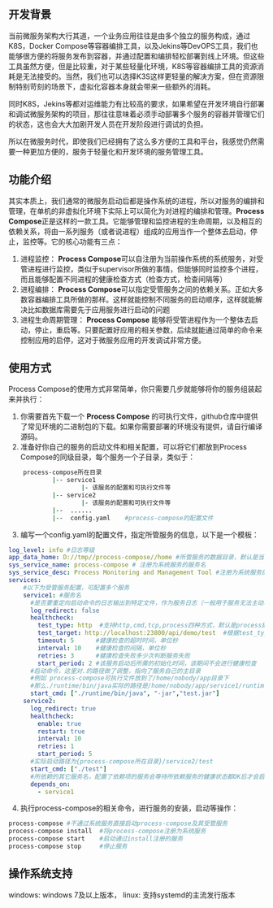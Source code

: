 ## 开发背景
当前微服务架构大行其道，一个业务应用往往是由多个独立的服务构成，通过K8S，Docker Compose等容器编排工具，以及Jekins等DevOPS工具，我们也能够很方便的将服务发布到容器，并通过配置和编排轻松部署到线上环境。但这些工具虽然方便，但是比较重，对于某些轻量化环境，K8S等容器编排工具的资源消耗是无法接受的。当然，我们也可以选择K3S这样更轻量的解决方案，但在资源限制特别苛刻的场景下，虚拟化容器本身就会带来一些额外的消耗。

同时K8S，Jekins等都对运维能力有比较高的要求，如果希望在开发环境自行部署和调试微服务架构的项目，那往往意味着必须手动部署多个服务的容器并管理它们的状态，这也会大大加剧开发人员在开发阶段进行调试的负担。

所以在微服务时代，即使我们已经拥有了这么多方便的工具和平台，我感觉仍然需要一种更加方便的，服务于轻量化和开发环境的服务管理工具。
## 功能介绍
其实本质上，我们通常的微服务启动后都是操作系统的进程，所以对服务的编排和管理，在单机的非虚拟化环境下实际上可以简化为对进程的编排和管理。**Process Compose**正是这样的一款工具。它能够管理和监控进程的生命周期，以及相互的依赖关系，将由一系列服务（或者说进程）组成的应用当作一个整体去启动，停止，监控等。它的核心功能有三点：

 1. 进程监控：
	**Process Compose**可以自注册为当前操作系统的系统服务，对受管进程进行监控，类似于supervisor所做的事情，但能够同时监控多个进程，而且能够配置不同进程的健康检查方式（检查方式，检查间隔等）
 2. 进程编排：
 	**Process Compose**可以指定受管服务之间的依赖关系。正如大多数容器编排工具所做的那样。这样就能控制不同服务的启动顺序，这样就能解决比如数据库需要先于应用服务进行启动的问题
 3. 进程生命周期管理：
 	**Process Compose** 能够将受管进程作为一个整体去启动，停止，重启等。只要配置好应用的相关参数，后续就能通过简单的命令来控制应用的启停，这对于微服务应用的开发调试非常方便。
 ## 使用方式
 Process Compose的使用方式非常简单，你只需要几步就能够将你的服务组装起来并执行：
1. 你需要首先下载一个 **Process Compose** 的可执行文件，github仓库中提供了常见环境的二进制包的下载。如果你需要部署的环境没有提供，请自行编译源码。
 2.  准备好你自己的服务的启动文件和相关配置，可以将它们都放到Process Compose的同级目录，每个服务一个子目录，类似于：
 

```bash
	process-compose所在目录
			|-- service1
					|- 该服务的配置和可执行文件等
			|-- service2
					|- 该服务的配置和可执行文件等
			|--  ......
			|--  config.yaml    #process-compose的配置文件
```
     						
 3.  编写一个config.yaml的配置文件，指定所管服务的信息，以下是一个模板：
```yaml
log_level: info #日志等级
app_data_home: D://tmp//process-compose//home #所管服务的数据目录，默认是当前用户的主目录的.process-compose文件夹
sys_service_name: process-compose # 注册为系统服务的服务名
sys_service_desc: Process Monitoring and Management Tool #注册为系统服务的服务描述
services:
    #以下为受管服务配置，可配置多个服务
    service1: #服务名
      #是否要重定向启动命令的日志输出到特定文件，作为服务日志（一般用于服务无法主动输出日志文件的场景），重定向的日志会放到{app_data_home}/{service_name}/logs目录下
      log_redirect: false
      healthcheck: 
        test_type: http  #支持http,cmd,tcp,process四种方式，默认是process即检查进程是否存活
        test_target: http://localhost:23800/api/demo/test  #根据test_type的值决定测试目标，http方式需要配置http://开头的完整url，tcp方式需要配置ip:port，cmd方式需要配置待执行的命令
        timeout: 5      #健康检查的超时时间，单位秒
        interval: 10    #健康检查的间隔，单位秒
        retries: 3      #健康检查失败多少次判断服务失败
        start_period: 2 #该服务启动后所需的初始化时间，该期间不会进行健康检查
      #启动命令，这里对.的路径做了调整，指向了服务自己的主目录
      #例如 process-compose可执行文件放到了/home/nobody/app目录下
      #那么./runtime/bin/java实际的路径是/home/nobody/app/service1/runtime/bin/java
      start_cmd: ["./runtime/bin/java", "-jar","test.jar"] 
    service2:
      log_redirect: true 
      healthcheck:
        enable: true
        restart: true 
        interval: 10 
        retries: 1    
        start_period: 5
      #实际启动路径为{process-compose所在目录}/service2/test
      start_cmd: ["./test"]
      #所依赖的其它服务名，配置了依赖项的服务会等待所依赖服务的健康状态都OK后才会启动
      depends_on:
        - service1
```
4. 执行process-compose的相关命令，进行服务的安装，启动等操作：

```bash
process-compose #不通过系统服务直接启动process-compose及其受管服务
process-compose install  #将process-compose注册为系统服务
process-compose start    #启动通过install注册的服务
process-compose stop     #停止服务
```
## 操作系统支持
windows: windows 7及以上版本，
linux: 支持systemd的主流发行版本